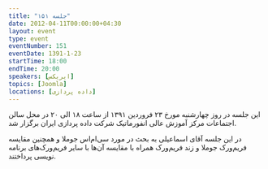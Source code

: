 ```yaml
---
title: "جلسه ۱۵۱"
date: 2012-04-11T00:00:00+04:30
layout: event
type: event
eventNumber: 151
eventDate: 1391-1-23
startTime: 18:00
endTime: 20:00
speakers: [ایریکس]
topics: [Joomla]
locations: [داده پردازی]
---
```

این جلسه در روز چهار‌شنبه مورخ ۲۳ فروردین ۱۳۹۱ از ساعت ۱۸ الی ۲۰ در محل سالن اجتماعات مرکز آموزش عالی انفورماتیک شرکت داده پردازی ایران برگزار شد.

در این جلسه آقای اسماعیلی به بحث در مورد سی‌ام‌اس جوملا و همچنین مقایسه فریم‌ورک جوملا و زند‌ فریم‌ورک همراه با مقایسه آن‌ها با سایر فریم‌ورک‌های برنامه نویسی پرداختند.